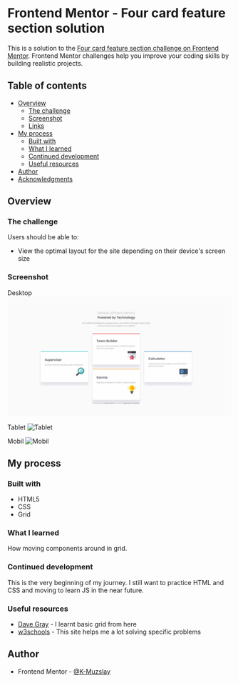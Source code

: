 # Frontend Mentor - Four card feature section solution

This is a solution to the [Four card feature section challenge on Frontend Mentor](https://www.frontendmentor.io/challenges/four-card-feature-section-weK1eFYK). Frontend Mentor challenges help you improve your coding skills by building realistic projects.

## Table of contents

- [Overview](#overview)
  - [The challenge](#the-challenge)
  - [Screenshot](#screenshot)
  - [Links](#links)
- [My process](#my-process)
  - [Built with](#built-with)
  - [What I learned](#what-i-learned)
  - [Continued development](#continued-development)
  - [Useful resources](#useful-resources)
- [Author](#author)
- [Acknowledgments](#acknowledgments)

## Overview

### The challenge

Users should be able to:

- View the optimal layout for the site depending on their device's screen size

### Screenshot

Desktop
![Desktop](/screenshots/desktop-screenshot.jpg)

Tablet
![Tablet](/screeshots/tablet-screenshot.jpg)

Mobil
![Mobil](/screeshots/mobile-screenshot.jpg)

## My process

### Built with

- HTML5
- CSS
- Grid

### What I learned

How moving components around in grid.

### Continued development

This is the very beginning of my journey.
I still want to practice HTML and CSS and moving to learn JS in the near future.

### Useful resources

- [Dave Gray](https://www.youtube.com/c/DaveGrayTeachesCode) - I learnt basic grid from here
- [w3schools](https://www.w3schools.com/) - This site helps me a lot solving specific problems

## Author

- Frontend Mentor - [@K-Muzslay](https://www.frontendmentor.io/profile/K-Muzslay)
